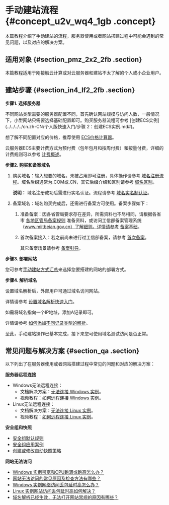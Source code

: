 # 手动建站流程 {#concept_u2v_wq4_1gb .concept}

本篇教程介绍了手动建站的流程，服务器使用或者网站搭建过程中可能会遇到的常见问题，以及对应的解决方案。

## 适用对象 {#section_pmz_2x2_2fb .section}

本篇教程适用于刚接触云计算或对云服务器和建站不太了解的个人或小企业用户。

## 建站步骤 {#section_in4_lf2_2fb .section}

**步骤1. 选择服务器**

不同网站类型需要的服务器配置不同，首先确认网站规模与访问人数，一般情况下，小型网站只需要选择基础配置即可。购买服务器流程可参考 [创建ECS实例](../../../../cn.zh-CN/个人版快速入门/步骤 2：创建ECS实例.md#)。

想了解不同配置对应的价格，推荐使用 [ECS价格计算器](https://www.aliyun.com/price/product#/ecs/detail)。

云服务器ECS主要计费方式为预付费（包年包月和按周付费）和按量付费，详细的计费规则可以参考 [计费概述](../../../../cn.zh-CN/产品定价/计费概述.md#)。

**步骤2. 购买和备案域名**

1.  购买域名：输入想要的域名，未被占用即可注册，具体操作请参考 [域名注册流程](../../../../cn.zh-CN/快速入门/域名注册流程.md#)。域名后缀通常为.COM或.CN，其它后缀介绍和区别请参考 [域名区别](../../../../cn.zh-CN/常见问题/概念类问题/域名区别.md#)。

    **说明：** 域名注册成功后需进行实名认证。流程请参考 [域名实名制认证](../../../../cn.zh-CN/用户指南/域名实名认证/域名实名制认证.md#)。

2.  备案域名：域名购买完成后，还需进行备案方可使用。备案步骤如下：
    1.  准备备案：因各省管局要求存在差异，所需资料也不尽相同，请根据各省市 [各地区管局备案规则](../../../../cn.zh-CN/管局规则/各地区管局备案规则.md#) 准备资料，或访问工信部备案管理系统（www.miitbeian.gov.cn）了解细则。详情请参考 [备案基础](../../../../cn.zh-CN/产品简介/备案基础.md#)。
    2.  首次备案接入：若之前尚未进行过工信部备案，请参考 [首次备案](../../../../cn.zh-CN/备案流程/首次备案.md#)。

        其它备案场景请参考 [备案引导](../../../../cn.zh-CN/备案流程/备案引导.md#)。


**步骤3. 部署网站**

您可参考[手动建站方式汇总](cn.zh-CN/建站教程/手动建站方式汇总.md#)来选择您要搭建的网站的部署方式。

**步骤4. 解析域名**

设置域名解析后，外部用户可通过域名访问网站。

详情请参考 [设置域名解析快速入门](http://help.aliyun.com/document_detail/29716.html)。

如需将域名指向一个IP地址，添加A记录即可。

详情请参考 [如何添加不同记录类型的解析](http://help.aliyun.com/document_detail/29725.html)。

至此，手动建站操作已基本完成，接下来您可使用域名测试访问是否正常。

## 常见问题与解决方案 {#section_qa .section}

以下列出了在服务器使用或者网站搭建过程中常见的问题和对应的解决方案：

**服务器远程连接**

-   Windows无法远程连接：
    -   文档解决方案：[无法连接 Windows 实例](http://help.aliyun.com/document_detail/50982.html)。
    -   视频教程：[如何远程连接 Windows 实例](http://help.aliyun.com/document_detail/62303.html)。
-   Linux无法远程连接：
    -   文档解决方案：[无法连接 Linux 实例](http://help.aliyun.com/document_detail/34403.html)。
    -   视频教程：[如何远程连接 Linux 实例](http://help.aliyun.com/document_detail/62304.html)。

**安全组和快照**

-   [安全组默认规则](../../../../cn.zh-CN/用户指南/安全组/安全组默认规则.md#)
-   [安全组应用案例](../../../../cn.zh-CN/用户指南/安全组/安全组应用案例.md#)
-   [创建或修改自动快照策略](../../../../cn.zh-CN/用户指南/快照/创建或修改自动快照策略.md#)

**网站无法访问**

-   [Windows 实例带宽和CPU跑满或跑高怎么办？](http://help.aliyun.com/document_detail/52366.html)
-   [网站无法访问的常见原因及检查方法有哪些？](http://help.aliyun.com/document_detail/31710.html)
-   [Windows 实例网络访问丢包延时高怎么办？](http://help.aliyun.com/document_detail/52866.html)
-   [Linux 实例网站访问丢包延时高如何解决？](http://help.aliyun.com/document_detail/52997.html)
-   [域名解析已经生效，无法打开网站常规的原因有哪些？](http://help.aliyun.com/document_detail/39835.html)


